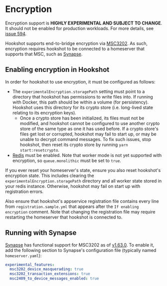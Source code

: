Encryption
==========

<section class="warning">
Encryption support is <strong>HIGHLY EXPERIMENTAL AND SUBJECT TO CHANGE</strong>. It should not be enabled for production workloads.
For more details, see <a href="https://github.com/matrix-org/matrix-hookshot/issues/594">issue 594</a>.
</section>

Hookshot supports end-to-bridge encryption via [MSC3202](https://github.com/matrix-org/matrix-spec-proposals/pull/3202). As such, encryption requires hookshot to be connected to a homeserver that supports that MSC, such as [Synapse](#running-with-synapse).

## Enabling encryption in Hookshot

In order for hookshot to use encryption, it must be configured as follows:
- The `experimentalEncryption.storagePath` setting must point to a directory that hookshot has permissions to write files into. If running with Docker, this path should be within a volume (for persistency). Hookshot uses this directory for its crypto store (i.e. long-lived state relating to its encryption keys).
    - Once a crypto store has been initialized, its files must not be modified, and hookshot cannot be configured to use another crypto store of the same type as one it has used before. If a crypto store's files get lost or corrupted, hookshot may fail to start up, or may be unable to decrypt command messages. To fix such issues, stop hookshot, then reset its crypto store by running `yarn start:resetcrypto`.
- [Redis](./workers.md) must be enabled. Note that worker mode is not yet supported with encryption, so `queue.monolithic` must be set to `true`.

If you ever reset your homeserver's state, ensure you also reset hookshot's encryption state. This includes clearing the `experimentalEncryption.storagePath` directory and all worker state stored in your redis instance. Otherwise, hookshot may fail on start up with registration errors.

Also ensure that hookshot's appservice registration file contains every line from `registration.sample.yml` that appears after the `If enabling encryption` comment. Note that changing the registration file may require restarting the homeserver that hookshot is connected to.

## Running with Synapse

[Synapse](https://github.com/matrix-org/synapse/) has functional support for MSC3202 as of [v1.63.0](https://github.com/matrix-org/synapse/releases/tag/v1.63.0). To enable it, add the following section to Synapse's configuration file (typically named `homeserver.yaml`):

```yaml
experimental_features:
  msc3202_device_masquerading: true
  msc3202_transaction_extensions: true
  msc2409_to_device_messages_enabled: true
```
